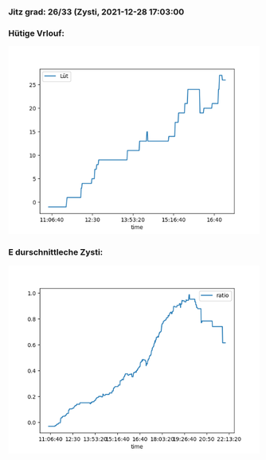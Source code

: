 ### Jitz grad: 26/33 (Zysti, 2021-12-28 17:03:00

### Hütige Vrlouf:
![Graph](Today.png)

### E durschnittleche Zysti:
![Graph](Zysti.png)